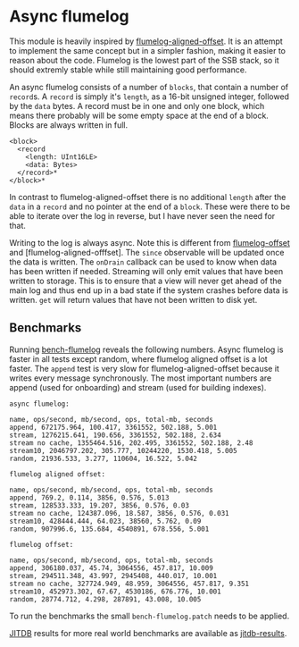 # Async flumelog

This module is heavily inspired by [flumelog-aligned-offset]. It is an
attempt to implement the same concept but in a simpler fashion,
making it easier to reason about the code.
Flumelog is the lowest part of the SSB stack, so it should
extremly stable while still maintaining good performance.

An async flumelog consists of a number of `blocks`, that contain a
number of `record`s. A `record` is simply it's `length`, as a 16-bit unsigned integer,
followed by the `data` bytes. A record must be in one and only one block,
which means there probably will be some empty space at the end of a block.
Blocks are always written in full.

```
<block>
  <record
    <length: UInt16LE>
    <data: Bytes>
  </record>*
</block>*
```

In contrast to flumelog-aligned-offset there is no additional `length` after the
`data` in a `record` and no pointer at the end of a `block`. These were there to
be able to iterate over the log in reverse, but I have never seen the need for
that.

Writing to the log is always async. Note this is different from
[flumelog-offset] and [flumelog-aligned-offfset]. The `since` observable
will be updated once the data is written. The `onDrain` callback can be used to
know when data has been written if needed. Streaming will only emit
values that have been written to storage. This is to ensure that a
view will never get ahead of the main log and thus end up in a bad
state if the system crashes before data is written. `get` will return
values that have not been written to disk yet.

## Benchmarks

Running [bench-flumelog] reveals the following numbers. Async flumelog
is faster in all tests except random, where flumelog aligned offset is
a lot faster. The `append` test is very slow for flumelog-aligned-offset
because it writes every message synchronously. The most important numbers 
are append (used for onboarding) and stream (used for building indexes).

```
async flumelog:

name, ops/second, mb/second, ops, total-mb, seconds
append, 672175.964, 100.417, 3361552, 502.188, 5.001
stream, 1276215.641, 190.656, 3361552, 502.188, 2.634
stream no cache, 1355464.516, 202.495, 3361552, 502.188, 2.48
stream10, 2046797.202, 305.777, 10244220, 1530.418, 5.005
random, 21936.533, 3.277, 110604, 16.522, 5.042

flumelog aligned offset:

name, ops/second, mb/second, ops, total-mb, seconds
append, 769.2, 0.114, 3856, 0.576, 5.013
stream, 128533.333, 19.207, 3856, 0.576, 0.03
stream no cache, 124387.096, 18.587, 3856, 0.576, 0.031
stream10, 428444.444, 64.023, 38560, 5.762, 0.09
random, 907996.6, 135.684, 4540891, 678.556, 5.001

flumelog offset:

name, ops/second, mb/second, ops, total-mb, seconds
append, 306180.037, 45.74, 3064556, 457.817, 10.009
stream, 294511.348, 43.997, 2945408, 440.017, 10.001
stream no cache, 327724.949, 48.959, 3064556, 457.817, 9.351
stream10, 452973.302, 67.67, 4530186, 676.776, 10.001
random, 28774.712, 4.298, 287891, 43.008, 10.005
```

To run the benchmarks the small `bench-flumelog.patch` needs to be
applied.

[JITDB] results for more real world benchmarks are available as [jitdb-results].

[flumelog-aligned-offset]: https://github.com/flumedb/flumelog-aligned-offset/
[flumelog-offset]: https://github.com/flumedb/flumelog-offset/
[bench-flumelog]: https://github.com/flumedb/bench-flumelog
[JITDB]: https://github.com/arj03/jitdb/
[jitdb-results]: https://github.com/arj03/jitdb/blob/master/bench.txt
